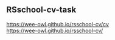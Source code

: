 ## RSschool-cv-task
https://wee-owl.github.io/rsschool-cv/cv  
https://wee-owl.github.io/rsschool-cv/  
